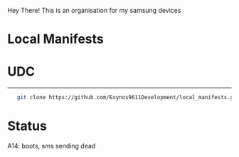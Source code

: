 Hey There!
This is an organisation for my samsung devices

Local Manifests
===========
# UDC #
----------------
```bash
   git clone https://github.com/Exynos9611Development/local_manifests.git -b lineage-21 .repo/local_manifests
```

# Status #
A14: boots, sms sending dead
